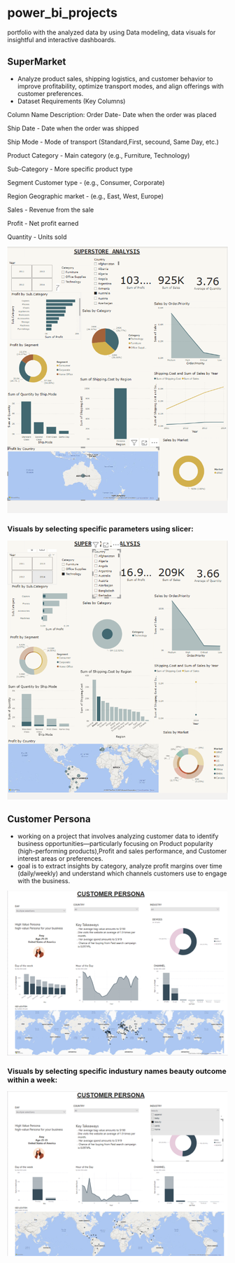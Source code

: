 # **power_bi_projects**
portfolio with the analyzed data by using Data modeling, data visuals for insightful and interactive dashboards. 

## **SuperMarket**
- Analyze product sales, shipping logistics, and customer behavior to improve profitability, optimize transport modes, and align offerings with customer preferences.
-  Dataset Requirements (Key Columns)

Column Name	Description:
Order Date-	Date when the order was placed

Ship Date -	Date when the order was shipped

Ship Mode -	Mode of transport (Standard,First, secound, Same Day, etc.)

Product Category - Main category (e.g., Furniture, Technology)

Sub-Category - 	More specific product type

Segment	Customer type - (e.g., Consumer, Corporate)

Region	Geographic market - (e.g., East, West, Europe)

Sales -	Revenue from the sale

Profit - Net profit earned

Quantity - Units sold


![Alt text](./Snapshots/supermarket_1.png "supermarket_visual")

### Visuals by selecting specific parameters using slicer:

![Alt text](./Snapshots/supermarket_2.png "supermarket_visual_slicer")


## **Customer Persona**

- working on a project that involves analyzing customer data to identify business opportunities—particularly focusing on Product popularity (high-performing products),Profit and sales performance, and Customer interest areas or preferences.
- goal is to extract insights by category, analyze profit margins over time (daily/weekly) and understand which channels customers use to engage with the business. 

![Alt text](./Snapshots/customer_persona_1.png "customer_persona_visual")

### Visuals by selecting specific industury names beauty outcome within a week:

![Alt text](./Snapshots/customer_persona_2.png "customer_persona_visual_slicer")


